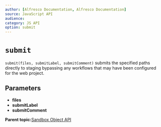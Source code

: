 ```yaml
---
author: [Alfresco Documentation, Alfresco Documentation]
source: JavaScript API
audience: 
category: JS API
option: submit
---
```


# `submit`

`submit(files, submitLabel, submitComment)` submits the specified paths directly to staging bypassing any workflows that may have been configured for the web project.

## Parameters

-   **files**
-   **submitLabel**
-   **submitComment**

**Parent topic:**[Sandbox Object API](../references/API-JS-Sandbox-Object.md)


